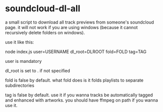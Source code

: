 # soundcloud-dl-all
a small script to download all track previews from someone's soundcloud page. it will not work if you are using windows (because it cannot recursively delete folders on windows).

use it like this:
 
 node index.js user=USERNAME dl_root=DLROOT fold=FOLD tag=TAG

user is mandatory

dl_root is set to . if not specified

fold is false by default. what fold does is it folds playlists to separate subdirectories

tag is false by default. use it if you wanna tracks be automatically tagged and enhanced with artworks. you should have ffmpeg on path if you wanna use it.